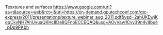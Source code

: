 Tesxtures and surfaces
https://www.google.com/url?sa=t&source=web&rct=j&url=https://on-demand.gputechconf.com/gtc-express/2011/presentations/texture_webinar_aug_2011.pdf&ved=2ahUKEwjKoqCkvNH7AhUyuaQKHcIIDe8QFnoECCEQAQ&usg=AOvVaw1Cvy39n4v8bs4_pDp9PKbh
